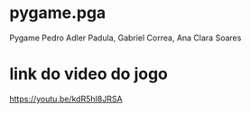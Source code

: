 # pygame.pga
Pygame Pedro Adler Padula, Gabriel Correa, Ana Clara Soares

# link do video do jogo 
https://youtu.be/kdR5hI8JRSA